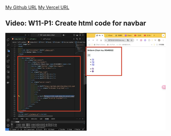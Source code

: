 [My Github URL](https://github.com/zihyinhsu/1131-sweb-demo-22)
[My Vercel URL](https://1131-sweb-demo-22.vercel.app/)

## Video: W11-P1: Create html code for navbar
![alt text](img/W11-P1.png)

```
```